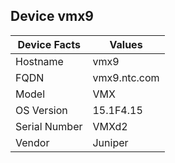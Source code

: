 ## Device  vmx9

| Device Facts |  Values      |
|--------------|--------------|
|Hostname  | vmx9 |
|FQDN | vmx9.ntc.com |
|Model  | VMX |
|OS Version | 15.1F4.15 |
|Serial Number | VMXd2 |
|Vendor  | Juniper |
